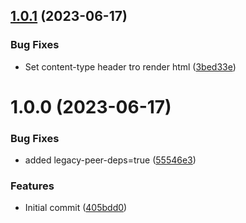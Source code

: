## [1.0.1](https://github.com/phenixcoder/email-website-lambda-backend/compare/v1.0.0...v1.0.1) (2023-06-17)


### Bug Fixes

* Set content-type header tro render html ([3bed33e](https://github.com/phenixcoder/email-website-lambda-backend/commit/3bed33e1759bf78f7888fb1ad9e985aa366f4405))

# 1.0.0 (2023-06-17)


### Bug Fixes

* added legacy-peer-deps=true ([55546e3](https://github.com/phenixcoder/email-website-lambda-backend/commit/55546e38be4900e2a31677f76d2e8ec60de316d8))


### Features

* Initial commit ([405bdd0](https://github.com/phenixcoder/email-website-lambda-backend/commit/405bdd03610c4f33c9525cfdcbfcd4d31072b3fb))
